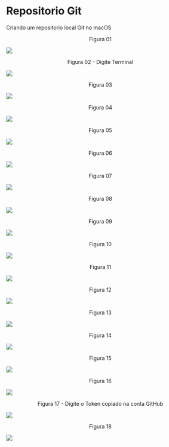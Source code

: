 # Repositorio Git
Criando um repositorio local Git no macOS

<div align="center">
Figura 01
</div>

![](Imagens/macOS-Git-Terminal-Img01.png)

<div align="center">
Figura 02 - Digite Terminal
</div>

![](Imagens/macOS-Git-Terminal-Img02.png)

<div align="center">
Figura 03
</div>

![](Imagens/macOS-Git-Terminal-Img03.png)

<div align="center">
Figura 04
</div>

![](Imagens/macOS-Git-Terminal-Img04.png)


<div align="center">
Figura 05
</div>

![](Imagens/macOS-Git-Terminal-Img05.png)

<div align="center">
Figura 06
</div>

![](Imagens/macOS-Git-Terminal-Img06.png)

<div align="center">
Figura 07
</div>

![](Imagens/macOS-Git-Terminal-Img07.png)

<div align="center">
Figura 08
</div>

![](Imagens/macOS-Git-Terminal-Img08.png)

<div align="center">
Figura 09
</div>

![](Imagens/macOS-Git-Terminal-Img09.png)

<div align="center">
Figura 10
</div>

![](Imagens/macOS-Git-Terminal-Img10.png)


<div align="center">
Figura 11
</div>

![](Imagens/macOS-Git-Terminal-Img11.png)

<div align="center">
Figura 12
</div>

![](Imagens/macOS-Git-Terminal-Img12.png)

<div align="center">
Figura 13
</div>

![](Imagens/macOS-Git-Terminal-Img13.png)

<div align="center">
Figura 14
</div>

![](Imagens/macOS-Git-Terminal-Img14.png)

<div align="center">
Figura 15
</div>

![](Imagens/macOS-Git-Terminal-Img15.png)

<div align="center">
Figura 16
</div>

![](Imagens/macOS-Git-Terminal-Img16.png)


<div align="center">
Figura 17 - Digite o Token copiado na conta GitHub
</div>

![](Imagens/macOS-Git-Terminal-Img17.png)

<div align="center">
Figura 18
</div>

![](Imagens/macOS-Git-Terminal-Img18.png)